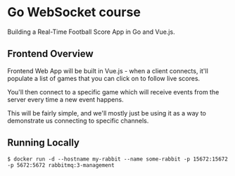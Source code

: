 Go WebSocket course
=======================

Building a Real-Time Football Score App in Go and Vue.js.

## Frontend Overview

Frontend Web App will be built in Vue.js - when a client connects, it'll 
populate a list of games that you can click on to follow live scores.

You'll then connect to a specific game which will receive events from the
server every time a new event happens.

This will be fairly simple, and we'll mostly just be using it as a way to
demonstrate us connecting to specific channels.


## Running Locally

```
$ docker run -d --hostname my-rabbit --name some-rabbit -p 15672:15672 -p 5672:5672 rabbitmq:3-management
```